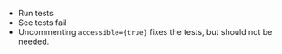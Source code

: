 - Run tests
- See tests fail
- Uncommenting `accessible={true}` fixes the tests, but should not be needed.
